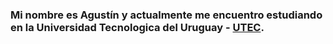 ### Mi nombre es Agustín y actualmente me encuentro estudiando en la Universidad Tecnologica del Uruguay - [UTEC](https://utec.edu.uy/es/).</p>


